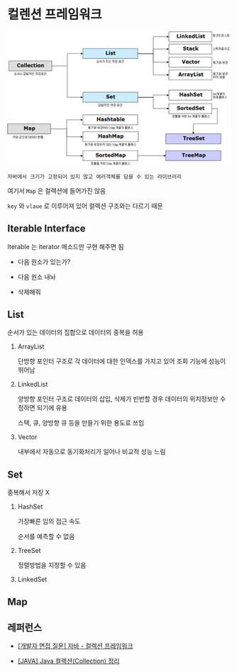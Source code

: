 # 컬렌션 프레임워크

![컬렉션](/study/pic/collection2.png)

    자바에서 크기가 고정되어 있지 않고 여러객체를 담을 수 있는 라이브러리

여기서 `Map` 은 컬렉션에 들어가진 않음

`key` 와 `vlaue` 로 이루어져 있어 컬렉션 구조와는 다르기 때문

## Iterable Interface

Iterable 는 iterator 메소드만 구현 해주면 됨

- 다음 원소가 있는가?

- 다음 원소 내놔

- 삭제해줘

## List

순서가 있는 데이터의 집합으로 데이터의 중복을 허용

1. ArrayList

   단방향 포인터 구조로 각 데이터에 대한 인덱스를 가지고 있어 조회 기능에 성능이 뛰어남

2. LinkedList

   양방향 포인터 구조로 데이터의 삽입, 삭제가 빈번할 경우 데이터의 위치정보만 수정하면 되기에 유용

   스택, 큐, 양방향 큐 등을 만들기 위한 용도로 쓰임

3. Vector

   내부에서 자동으로 동기화처리가 일어나 비교적 성능 느림

## Set

중복해서 저장 X

1. HashSet

   가장빠른 임의 접근 속도

   순서를 예측할 수 없음

2. TreeSet

   정렬방법을 지정할 수 있음

3. LinkedSet

## Map

## 레퍼런스

- [[개발자 면접 질문] 자바 - 컬렉션 프레임워크](https://www.youtube.com/watch?v=iJn1NLVw6FQ&list=PLi-xJrVzQaxVxg-B4U4nOylNEqf7T1Mm5&index=2)

- [[JAVA] Java 컬렉션(Collection) 정리](https://gangnam-americano.tistory.com/41)

